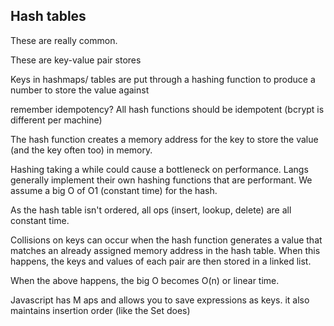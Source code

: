 ## Hash tables
These are really common.

These are key-value pair stores

Keys in hashmaps/ tables are put through a hashing function to produce a number to store the value against

remember idempotency? All hash functions should be idempotent (bcrypt is different per machine)

The hash function creates a memory address for the key to store the value (and the key often too) in memory.

Hashing taking a while could cause a bottleneck on performance. Langs generally implement their own hashing functions that are performant. We assume a big O of O1 (constant time) for the hash.

As the hash table isn't ordered, all ops (insert, lookup, delete) are all constant time.

Collisions on keys can occur when the hash function generates a value that matches an already assigned memory address in the hash table. When this happens, the keys and values of each pair are then stored in a linked list.

When the above happens, the big O becomes O(n) or linear time.

Javascript has M  aps and allows you to save expressions as keys. it also maintains insertion order (like the Set does)